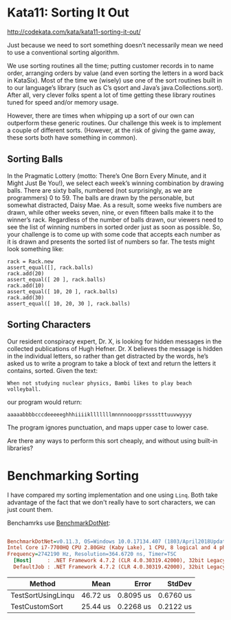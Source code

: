 # Kata11: Sorting It Out

http://codekata.com/kata/kata11-sorting-it-out/

Just because we need to sort something doesn’t necessarily mean we need to use a conventional sorting algorithm.

We use sorting routines all the time; putting customer records in to name order, arranging orders by value (and even sorting the letters in a word back in KataSix). Most of the time we (wisely) use one of the sort routines built in to our language’s library (such as C’s qsort and Java’s java.Collections.sort). After all, very clever folks spent a lot of time getting these library routines tuned for speed and/or memory usage.

However, there are times when whipping up a sort of our own can outperform these generic routines. Our challenge this week is to implement a couple of different sorts. (However, at the risk of giving the game away, these sorts both have something in common).

## Sorting Balls
In the Pragmatic Lottery (motto: There’s One Born Every Minute, and it Might Just Be You!), we select each week’s winning combination by drawing balls. There are sixty balls, numbered (not surprisingly, as we are programmers) 0 to 59. The balls are drawn by the personable, but somewhat distracted, Daisy Mae. As a result, some weeks five numbers are drawn, while other weeks seven, nine, or even fifteen balls make it to the winner’s rack. Regardless of the number of balls drawn, our viewers need to see the list of winning numbers in sorted order just as soon as possible. So, your challenge is to come up with some code that accepts each number as it is drawn and presents the sorted list of numbers so far. The tests might look something like:

```
rack = Rack.new
assert_equal([], rack.balls)
rack.add(20)
assert_equal([ 20 ], rack.balls)
rack.add(10)
assert_equal([ 10, 20 ], rack.balls)
rack.add(30)
assert_equal([ 10, 20, 30 ], rack.balls)
```

## Sorting Characters
Our resident conspiracy expert, Dr. X, is looking for hidden messages in the collected publications of Hugh Hefner. Dr. X believes the message is hidden in the individual letters, so rather than get distracted by the words, he’s asked us to write a program to take a block of text and return the letters it contains, sorted. Given the text:

```
When not studying nuclear physics, Bambi likes to play beach volleyball.
```
our program would return:
```
aaaaabbbbcccdeeeeeghhhiiiiklllllllmnnnnooopprsssstttuuvwyyyy
```

The program ignores punctuation, and maps upper case to lower case.

Are there any ways to perform this sort cheaply, and without using built-in libraries?

# Benchmarking Sorting

I have compared my sorting implementation and one using `Linq`. Both take advantage of the fact that we don't really have to sort characters, we can just count them.

Benchamrks use [BenchmarkDotNet](https://benchmarkdotnet.org/):


``` ini

BenchmarkDotNet=v0.11.3, OS=Windows 10.0.17134.407 (1803/April2018Update/Redstone4)
Intel Core i7-7700HQ CPU 2.80GHz (Kaby Lake), 1 CPU, 8 logical and 4 physical cores
Frequency=2742190 Hz, Resolution=364.6720 ns, Timer=TSC
  [Host]     : .NET Framework 4.7.2 (CLR 4.0.30319.42000), 32bit LegacyJIT-v4.7.3221.0
  DefaultJob : .NET Framework 4.7.2 (CLR 4.0.30319.42000), 32bit LegacyJIT-v4.7.3221.0


```
|             Method |     Mean |     Error |    StdDev |
|------------------- |---------:|----------:|----------:|
| TestSortUsingLinqu | 46.72 us | 0.8095 us | 0.6760 us |
|     TestCustomSort | 25.44 us | 0.2268 us | 0.2122 us |
